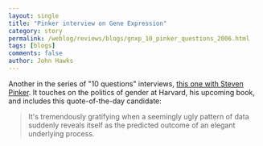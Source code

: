 ```yaml
---
layout: single 
title: "Pinker interview on Gene Expression" 
category: story
permalink: /weblog/reviews/blogs/gnxp_10_pinker_questions_2006.html
tags: [blogs] 
comments: false 
author: John Hawks 
---
```



<p>
Another in the series of "10 questions" interviews, <a href="http://www.gnxp.com/blog/2006/07/10-questions-for-steven-pinker.php">this one with Steven Pinker</a>. It touches on the politics of gender at Harvard, his upcoming book, and includes this quote-of-the-day candidate: 
</p>

<blockquote>It's tremendously gratifying when a seemingly ugly pattern of data suddenly reveals itself as the predicted outcome of an elegant underlying process.</blockquote>


